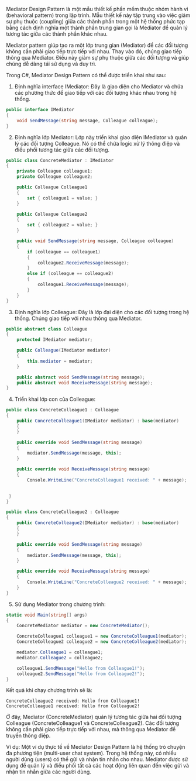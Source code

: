 
Mediator Design Pattern là một mẫu thiết kế phần mềm thuộc nhóm hành vi (behavioral pattern) trong lập trình. Mẫu thiết kế này tập trung vào việc giảm sự phụ thuộc (coupling) giữa các thành phần trong một hệ thống phức tạp bằng cách định nghĩa một thành phần trung gian gọi là Mediator để quản lý tương tác giữa các thành phần khác nhau.

Mediator pattern giúp tạo ra một lớp trung gian (Mediator) để các đối tượng không cần phải giao tiếp trực tiếp với nhau. Thay vào đó, chúng giao tiếp thông qua Mediator. Điều này giảm sự phụ thuộc giữa các đối tượng và giúp chúng dễ dàng tái sử dụng và duy trì.

Trong C#, Mediator Design Pattern có thể được triển khai như sau:

1. Định nghĩa interface IMediator: Đây là giao diện cho Mediator và chứa các phương thức để giao tiếp với các đối tượng khác nhau trong hệ thống.

```csharp
public interface IMediator
{
    void SendMessage(string message, Colleague colleague);
}
```

2. Định nghĩa lớp Mediator: Lớp này triển khai giao diện IMediator và quản lý các đối tượng Colleague. Nó có thể chứa logic xử lý thông điệp và điều phối tương tác giữa các đối tượng.

```csharp
public class ConcreteMediator : IMediator
{
    private Colleague colleague1;
    private Colleague colleague2;

    public Colleague Colleague1
    {
        set { colleague1 = value; }
    }

    public Colleague Colleague2
    {
        set { colleague2 = value; }
    }

    public void SendMessage(string message, Colleague colleague)
    {
        if (colleague == colleague1)
        {
            colleague2.ReceiveMessage(message);
        }
        else if (colleague == colleague2)
        {
            colleague1.ReceiveMessage(message);
        }
    }
}
```

3. Định nghĩa lớp Colleague: Đây là lớp đại diện cho các đối tượng trong hệ thống. Chúng giao tiếp với nhau thông qua Mediator.

```csharp
public abstract class Colleague
{
    protected IMediator mediator;

    public Colleague(IMediator mediator)
    {
        this.mediator = mediator;
    }

    public abstract void SendMessage(string message);
    public abstract void ReceiveMessage(string message);
}
```

4. Triển khai lớp con của Colleague:

```csharp
public class ConcreteColleague1 : Colleague
{
    public ConcreteColleague1(IMediator mediator) : base(mediator)
    {
    }

    public override void SendMessage(string message)
    {
        mediator.SendMessage(message, this);
    }

    public override void ReceiveMessage(string message)
    {
        Console.WriteLine("ConcreteColleague1 received: " + message);
   

 }
}

public class ConcreteColleague2 : Colleague
{
    public ConcreteColleague2(IMediator mediator) : base(mediator)
    {
    }

    public override void SendMessage(string message)
    {
        mediator.SendMessage(message, this);
    }

    public override void ReceiveMessage(string message)
    {
        Console.WriteLine("ConcreteColleague2 received: " + message);
    }
}
```

5. Sử dụng Mediator trong chương trình:

```csharp
static void Main(string[] args)
{
    ConcreteMediator mediator = new ConcreteMediator();

    ConcreteColleague1 colleague1 = new ConcreteColleague1(mediator);
    ConcreteColleague2 colleague2 = new ConcreteColleague2(mediator);

    mediator.Colleague1 = colleague1;
    mediator.Colleague2 = colleague2;

    colleague1.SendMessage("Hello from Colleague1!");
    colleague2.SendMessage("Hello from Colleague2!");
}
```

Kết quả khi chạy chương trình sẽ là:

```
ConcreteColleague2 received: Hello from Colleague1!
ConcreteColleague1 received: Hello from Colleague2!
```

Ở đây, Mediator (ConcreteMediator) quản lý tương tác giữa hai đối tượng Colleague (ConcreteColleague1 và ConcreteColleague2). Các đối tượng không cần phải giao tiếp trực tiếp với nhau, mà thông qua Mediator để truyền thông điệp.

Ví dụ: Một ví dụ thực tế về Mediator Design Pattern là hệ thống trò chuyện đa phương tiện (multi-user chat system). Trong hệ thống này, có nhiều người dùng (users) có thể gửi và nhận tin nhắn cho nhau. Mediator được sử dụng để quản lý và điều phối tất cả các hoạt động liên quan đến việc gửi và nhận tin nhắn giữa các người dùng.
